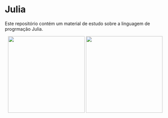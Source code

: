# Julia

Este repositório contém um material de estudo sobre a linguagem de progrmação Julia.

<p align="center">
  <img src="https://avatars0.githubusercontent.com/u/743164?s=200&v=4" height="240" width="240">
  <img src="https://seeklogo.com/images/A/atom-logo-19BD90FF87-seeklogo.com.png" height="240" width="240">
</p>
